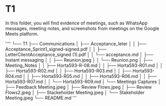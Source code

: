 # T1

In this folder, you will find evidence of meetings, such as WhatsApp messages, meeting notes, and screenshots from meetings on the Google Meets platform.

''''
└── T1
    ├── Communications
    │   ├── Acceptance_leter
    │   │   ├── Acceptance_Sprint1_signed-signed.pdf
    │   │   ├── LetterClientAcceptance_signed (1).pdf
    │   │   └── acceptance.md
    │   ├── Instant messaging
    │   │   ├── Reunion.jpeg
    │   │   └── Reunion.png
    │   ├── Meeting_Notes
    │   │   ├── Horta593-R-08.md
    │   │   ├── Horta593-R01.md
    │   │   ├── Horta593-R02.md
    │   │   ├── Horta593-R03.md
    │   │   ├── Horta593-R04.md
    │   │   ├── Horta593-R05.md
    │   │   ├── Horta593-R06.md
    │   │   ├── Horta593-R07.md
    │   │   └── Horta593-R09.md
    │   └── Meetings Captures
    │       ├── Feedback Meeting.jpeg
    │       ├── Review Flows.jpeg
    │       ├── Review Flows2.jpeg
    │       ├── Stackeholder Meeting.jpeg
    │       └── Stakeholder Meeting.jpeg
    └── README.md
'''
